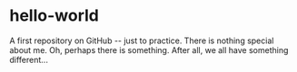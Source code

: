 # hello-world
A first repository on GitHub -- just to practice. 
There is nothing special about me.
Oh, perhaps there is something. 
After all, we all have something different...
